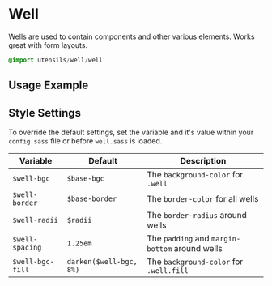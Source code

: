 
# Well
Wells are used to contain components and other various elements. Works
great with form layouts.

```sass
@import utensils/well/well
```

## Usage Example
<!--~ markup/well.html.haml -->


## Style Settings
To override the default settings, set the variable and it's value
within your `config.sass` file or before `well.sass` is loaded.

Variable         | Default                 | Description
---------------- | ----------------------- | -------------------------------------------
`$well-bgc`      | `$base-bgc`             | The `background-color` for `.well`
`$well-border`   | `$base-border`          | The `border-color` for all wells
`$well-radii`    | `$radii`                | The `border-radius` around wells
`$well-spacing`  | `1.25em`                | The `padding` and `margin-bottom` around wells
`$well-bgc-fill` | `darken($well-bgc, 8%)` | The `background-color` for `.well.fill`

